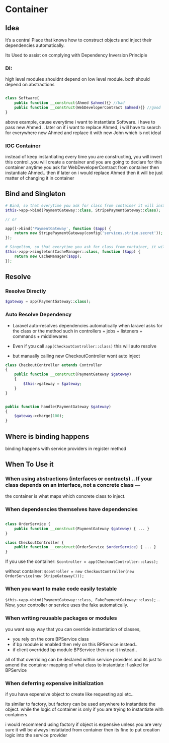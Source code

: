 # Container


## Idea
It’s a central Place that knows how to construct objects and inject their dependencies automatically.

Its Used to assist on complying with Dependency Inversion Principle

### DI: 

high level modules shouldnt depend on low level module. both should depend on abstractions

```php

class Software{
    public function __construct(Ahmed $ahmed){} //bad
    public function __construct(WebDeveloperContract $ahmed){} //good
}

```

above example, cause everytime i want to instantiate Software. i have to pass new Ahmed .. later on if i want to replace Ahmed, i will have to search for everywhere new Ahmed and replace it with new John which is not ideal

### IOC Container

instead of keep instantiating every time you are constructing, you will invert this control..you will create a container and you are going to declare for this container anytime you ask for WebDeveloperContract from container then instantiate Ahmed.. then if later on i would replace Ahmed then it will be just matter of changing it in container


## Bind and Singleton

```php
# Bind, so that everytime you ask for class from container it will instantiate new instance
$this->app->bind(PaymentGateway::class, StripePaymentGateway::class);

// or

app()->bind('PaymentGateway', function ($app) {
    return new StripePaymentGateway(config('services.stripe.secret'));
});

```

```php
# Singelton, so that everytime you ask for class from container, it will give you the singleton
$this->app->singleton(CacheManager::class, function ($app) {
    return new CacheManager($app);
});

```

## Resolve

### Resolve Directly
```php
$gateway = app(PaymentGateway::class);
```

### Auto Resolve Dependency

- Laravel auto-resolves dependencies automatically when laravel asks for the class or the method such in controllers + jobs + listeners + commands + middlewares

- Even if you call `app(CheckoutController::class)` this will auto resolve

- but manually calling new CheckoutController wont auto inject
    

```php
class CheckoutController extends Controller
{
    public function __construct(PaymentGateway $gateway)
    {
        $this->gateway = $gateway;
    }
}
```

```php

public function handle(PaymentGateway $gateway)
{
    $gateway->charge(100);
}

```


## Where is binding happens

binding happens with service providers in register method


## When To Use it

### When using abstractions (interfaces or contracts) .. If your class depends on an interface, not a concrete class —
the container is what maps which concrete class to inject.

### When dependencies themselves have dependencies

```php

class OrderService {
    public function __construct(PaymentGateway $gateway) { ... }
}

class CheckoutController {
    public function __construct(OrderService $orderService) { ... }
}

```

If you use the container: `$controller = app(CheckoutController::class);`

without container: `$controller = new CheckoutController(new OrderService(new StripeGateway()));`

### When you want to make code easily testable

`$this->app->bind(PaymentGateway::class, FakePaymentGateway::class);` .. Now, your controller or service uses the fake automatically.


### When writing reusable packages or modules

you want easy way that you can override instantiation of classes, 
- you rely on the core BPService class 
- if bp module is enabled then rely on this BPService instead.. 
- if client overrided bp module BPService then use it instead..

all of that overriding can be declared within service providers and its just to amend the container mapping of what class to instantiate if asked for BPService


### When deferring expensive initialization

if you have expensive object to create like requesting api etc..

its similar to factory, but factory can be used anywhere to instantiate the object. while the logic of container is only if you are trying to instantiate with containers

i would recommend using factory if object is expensive unless you are very sure it will be always instatiated from container
then its fine to put creation logic into the service provider